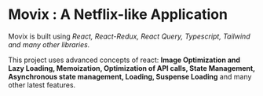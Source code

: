 # Movix : A Netflix-like Application

Movix is built using _React, React-Redux, React Query, Typescript, Tailwind and many other libraries._

This project uses advanced concepts of react: **Image Optimization and Lazy Loading, Memoization, Optimization of API calls, State Management, Asynchronous state management, Loading, Suspense Loading** and many other latest features.
